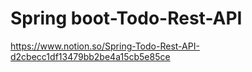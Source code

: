 # Spring boot-Todo-Rest-API
https://www.notion.so/Spring-Todo-Rest-API-d2cbecc1df13479bb2be4a15cb5e85ce
